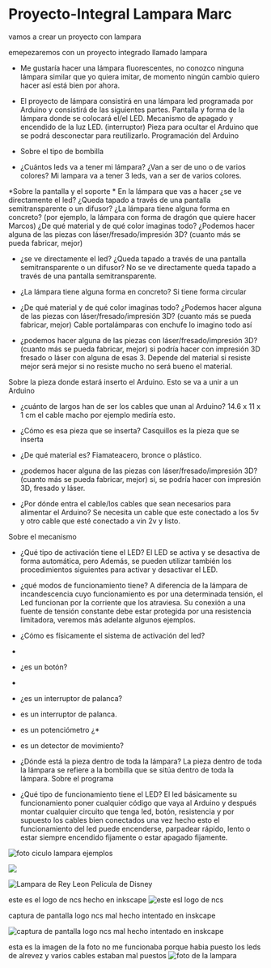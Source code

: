 # Proyecto-Integral Lampara Marc
vamos a crear un proyecto con lampara 

emepezaremos con un proyecto integrado llamado lampara  

* Me gustaría hacer una lámpara fluorescentes, no conozco ninguna lámpara similar que yo quiera imitar, de momento ningún cambio quiero hacer así está bien por ahora.

* El proyecto de lámpara consistirá en una lámpara led programada por Arduino y consistirá de las siguientes partes.
Pantalla y forma de la lámpara donde se colocará el/el LED.
Mecanismo de apagado y encendido de la luz LED. (interruptor)
Pieza para ocultar el Arduino que se podrá desconectar para reutilizarlo.
Programación del Arduino

* Sobre el tipo de bombilla
* ¿Cuántos leds va a tener mi lámpara? ¿Van a ser de uno o de varios colores? Mi lampara va a tener 3 leds, van a ser de varios colores.

*Sobre la pantalla y el soporte
*
En la lámpara que vas a hacer ¿se ve directamente el led? ¿Queda tapado a través de una pantalla semitransparente o un difusor?
¿La lámpara tiene alguna forma en concreto? (por ejemplo, la lámpara con forma de dragón que quiere hacer Marcos)
¿De qué material y de qué color imaginas todo? ¿Podemos hacer alguna de las piezas con láser/fresado/impresión 3D? (cuanto más se pueda fabricar, mejor)

* ¿se ve directamente el led? ¿Queda tapado a través de una pantalla semitransparente o un difusor? No se ve directamente queda tapado a través de una pantalla semitransparente.
* ¿La lámpara tiene alguna forma en concreto? Si tiene forma circular
* ¿De qué material y de qué color imaginas todo? ¿Podemos hacer alguna de las piezas con láser/fresado/impresión 3D? (cuanto más se pueda fabricar, mejor)
Cable portalámparas con enchufe lo imagino todo así

* ¿podemos hacer alguna de las piezas con láser/fresado/impresión 3D? (cuanto más se pueda fabricar, mejor)
si podría hacer con impresión 3D fresado o láser con alguna de esas 3. Depende del material si resiste mejor será mejor si no resiste mucho no será bueno el material.

Sobre la pieza donde estará inserto el Arduino.
Esto se va a unir a un Arduino
* ¿cuánto de largos han de ser los cables que unan al Arduino?
14.6 x 11 x 1 cm el cable macho por ejemplo mediría esto.

* ¿Cómo es esa pieza que se inserta? Casquillos es la pieza que se inserta

* ¿De qué material es? Fiamateacero, bronce o plástico.

* ¿podemos hacer alguna de las piezas con láser/fresado/impresión 3D? (cuanto más se pueda fabricar, mejor)
si, se podría hacer con impresión 3D, fresado y láser.

* ¿Por dónde entra el cable/los cables que sean necesarios para alimentar el Arduino? Se necesita un cable que este conectado a los 5v  y otro cable que esté conectado a vin 2v  y listo.

Sobre el mecanismo
* ¿Qué tipo de activación tiene el LED?
El LED se activa y se desactiva de forma automática, pero Además, se pueden utilizar también los procedimientos siguientes para activar y desactivar el LED.

* ¿qué modos de funcionamiento tiene?
A diferencia de la lámpara de incandescencia cuyo funcionamiento es por una determinada tensión, el Led funcionan por la corriente que los atraviesa. Su conexión a una fuente de tensión constante debe estar protegida por una resistencia limitadora, veremos más adelante algunos ejemplos.

* ¿Cómo es físicamente el sistema de activación del led?
*
* ¿es un botón?
*
* ¿es un interruptor de palanca?
* es un interruptor de palanca.
* es un potenciómetro ¿*
* es un detector de movimiento?

* ¿Dónde está la pieza dentro de toda la lámpara? La pieza dentro de toda la lámpara se refiere a la bombilla que se sitúa dentro de toda la lámpara.
Sobre el programa

* ¿Qué tipo de funcionamiento tiene el LED? El led básicamente su funcionamiento poner cualquier código que vaya al Arduino y después montar cualquier circuito que tenga led, botón, resistencia y por supuesto los cables bien conectados una vez hecho esto el funcionamiento del led puede encenderse, parpadear rápido, lento o estar siempre encendido fijamente o estar apagado fijamente.

![foto ciculo lampara ejemplos](https://github.com/marc125678/Proyecto-Lampara/blob/main/circulo%20lampara%20.png)

![](https://github.com/marc125678/Proyecto-Lampara/blob/main/lampara%20en%20negra%20y%20blanca.jpg)

![Lampara de Rey Leon Pelicula de Disney](https://github.com/marc125678/Proyecto-Lampara/blob/main/rey%20leon%20disney%20.jpg)

   este es el logo de ncs hecho en inkscape
![este esl logo de ncs](https://raw.githubusercontent.com/marc125678/Proyecto-Lampara/main/Captura%20de%20pantalla%20de%202021-04-29%2012-39-04.png)

captura de pantalla logo ncs mal hecho intentado en inskcape

![captura de pantalla logo ncs mal hecho intentado en inskcape](https://raw.githubusercontent.com/marc125678/Proyecto-Lampara/main/Captura%20de%20pantalla%20de%202021-04-29%2010-29-16.png)

esta es la imagen de la foto no me funcionaba porque habia puesto los leds de alrevez y varios cables estaban mal puestos
![foto de la lampara](https://raw.githubusercontent.com/marc125678/Proyecto-Lampara/main/IMG_20210430_095948.jpg)
